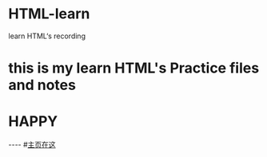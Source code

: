 # HTML-learn
learn HTML‘s recording
# <h1>this is my learn HTML's Practice files and notes</h1>
  <h1><b>HAPPY</b></h1>
----
#<a href="website2/note.md">主页在这</a>
